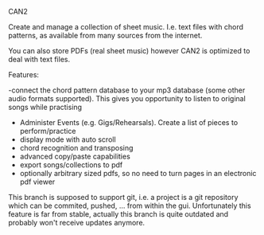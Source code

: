CAN2

Create and manage a collection of sheet music. I.e. text files with chord patterns, as available from many sources from the internet.

You can also store PDFs (real sheet music) however CAN2 is optimized to deal with text files.

Features:

-connect the chord pattern database to your mp3 database (some other audio formats supported). This gives you opportunity to
 listen to original songs while practising
- Administer Events (e.g. Gigs/Rehearsals). Create a list of pieces to perform/practice
- display mode with auto scroll
- chord recognition and transposing
- advanced copy/paste capabilities
- export songs/collections to pdf
- optionally arbitrary sized pdfs, so no need to turn pages in an electronic pdf viewer

This branch is supposed to support git, i.e. a project is a git repository which can be commited, pushed, ... from within the gui.
Unfortunately this feature is far from stable, actually this branch is quite outdated and probably won't receive updates anymore.

